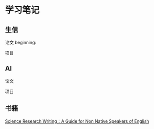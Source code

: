 # 学习笔记

## 生信
 论文
beginning:

 项目


## AI
 论文

 项目

## 书籍
 [Science Research Writing：A Guide for Non Native Speakers of English](Science+Research+Writing+A+Guide+for+Non-Native+Speakers+of+English+29.pdf)
